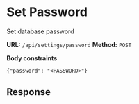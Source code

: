 # Set Password
Set database password

__URL:__ `/api/settings/password`
__Method:__ `POST`

__Body constraints__
```
{"password": "<PASSWORD>"}
```

## Response